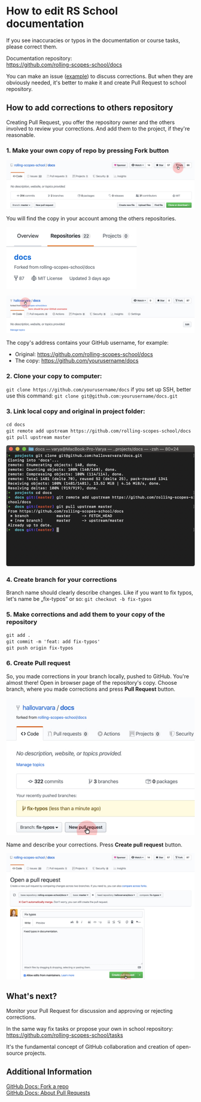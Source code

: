 # How to edit RS School documentation

If you see inaccuracies or typos in the documentation or course tasks, please correct them.

Documentation repository:  
https://github.com/rolling-scopes-school/docs

You can make an issue ([example](https://github.com/rolling-scopes-school/docs/issues/101)) to discuss corrections. But when they are obviously needed, it's better to make it and create Pull Request to school repository.

## How to add corrections to others repository

Creating Pull Request, you offer the repository owner and the others involved to review your corrections. And add them to the project, if they're reasonable.

### 1. Make your own copy of repo by pressing **Fork** button

![image](../images/fix-typo-1.jpg)

You will find the copy in your account among the others repositories.

![image](../images/fix-typo-2.jpg)

![image](../images/fix-typo-3.jpg)

The copy's address contains your GitHub username, for example:
- Original: https://github.com/rolling-scopes-school/docs 
- The copy: https://github.com/yourusername/docs

### 2. Clone your copy to computer:
`git clone https://github.com/yourusername/docs`
if you set up SSH, better use this command:
`git clone git@github.com:yourusername/docs.git`

### 3. Link local copy and original in project folder:
`cd docs`  
`git remote add upstream https://github.com/rolling-scopes-school/docs`  
`git pull upstream master`

![image](../images/fix-typo-4.png)

### 4. Create branch for your corrections
Branch name should clearly describe changes. Like if you want to fix typos, let's name be „fix-typos” or so:
`git checkout -b fix-typos`  

### 5. Make corrections and add them to your copy of the repository
`git add .`  
`git commit -m 'feat: add fix-typos'`  
`git push origin fix-typos`

### 6. Create Pull request
So, you made corrections in your branch locally, pushed to GitHub. You're almost there! Open in browser page of the repository's copy. Choose branch, where you made corrections and press **Pull Request** button.

![image](../images/fix-typo-5.jpg)

Name and describe your corrections. Press **Create pull request** button.

![image](../images/fix-typo-6.jpg)

## What's next?

Monitor your Pull Request for discussion and approving or rejecting corrections.  

In the same way fix tasks or propose your own in school repository:  
https://github.com/rolling-scopes-school/tasks

It's the fundamental concept of GitHub collaboration and creation of open-source projects.

## Additional Information
[GitHub Docs: Fork a repo](https://help.github.com/en/github/getting-started-with-github/fork-a-repo)  
[GitHub Docs: About Pull Requests](https://help.github.com/en/github/collaborating-with-issues-and-pull-requests/about-pull-requests)